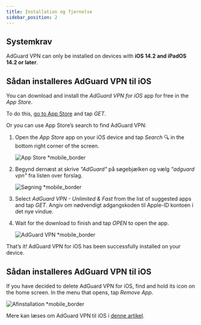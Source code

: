 ```yaml
---
title: Installation og fjernelse
sidebar_position: 2
---
```


## Systemkrav

AdGuard VPN can only be installed on devices with **iOS 14.2 and iPadOS 14.2 or later**.

## Sådan installeres AdGuard VPN til iOS

You can download and install the *AdGuard VPN for iOS* app for free in the *App Store*.

To do this, [go to App Store](https://agrd.io/ios_vpn) and tap *GET*.

Or you can use App Store’s search to find AdGuard VPN:

1. Open the *App Store* app on your iOS device and tap *Search* 🔍 in the bottom right corner of the screen.

    ![App Store *mobile_border](https://cdn.adguardvpn.com/content/kb/vpn/ios/app-store-en.png)

1. Begynd dernæst at skrive *"AdGuard"* på søgebjælken og vælg *"adguard vpn"* fra listen over forslag.

    ![Søgning *mobile_border](https://cdn.adguardvpn.com/content/kb/vpn/ios/search-en.png)

1. Select *AdGuard VPN - Unlimited & Fast* from the list of suggested apps and tap *GET*. Angiv om nødvendigt adgangskoden til Apple-ID kontoen i det nye vindue.
1. Wait for the download to finish and tap *OPEN* to open the app.

    ![AdGuard VPN *mobile_border](https://cdn.adguardvpn.com/content/kb/vpn/ios/adguard-vpn-en.png)

That’s it! AdGuard VPN for iOS has been successfully installed on your device.

## Sådan installeres AdGuard VPN til iOS

If you have decided to delete AdGuard VPN for iOS, find and hold its icon on the home screen. In the menu that opens, tap *Remove App*.

![Afinstallation *mobile_border](https://cdn.adguardvpn.com/content/kb/vpn/ios/2.2/quick-action-menu.png)

Mere kan læses om AdGuard VPN til iOS i [denne artikel](adguard-vpn-for-ios/overview).
